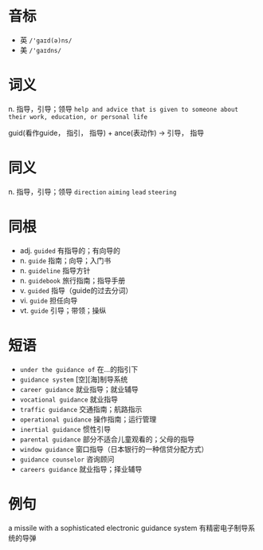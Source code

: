 # 音标

- 英 `/'gaɪd(ə)ns/`
- 美 `/'gaɪdns/`

# 词义

n. 指导，引导；领导
`help and advice that is given to someone about their work, education, or personal life`



guid(看作guide， 指引， 指导) + ance(表动作) → 引导， 指导

# 同义

n. 指导，引导；领导
`direction` `aiming` `lead` `steering`

# 同根

- adj. `guided` 有指导的；有向导的
- n. `guide` 指南；向导；入门书
- n. `guideline` 指导方针
- n. `guidebook` 旅行指南；指导手册
- v. `guided` 指导（guide的过去分词）
- vi. `guide` 担任向导
- vt. `guide` 引导；带领；操纵

# 短语

- `under the guidance of` 在…的指引下
- `guidance system` [空][海]制导系统
- `career guidance` 就业指导；就业辅导
- `vocational guidance` 就业指导
- `traffic guidance` 交通指南；航路指示
- `operational guidance` 操作指南；运行管理
- `inertial guidance` 惯性引导
- `parental guidance` 部分不适合儿童观看的；父母的指导
- `window guidance` 窗口指导（日本银行的一种信贷分配方式）
- `guidance counselor` 咨询顾问
- `careers guidance` 就业指导；择业辅导

# 例句

a missile with a sophisticated electronic guidance system
有精密电子制导系统的导弹


